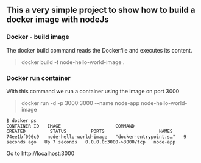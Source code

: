 ## This a very simple project to show how to build a docker image with nodeJs

### Docker - build image

The docker build command reads the Dockerfile and executes its content.

> docker build -t node-hello-world-image . 

### Docker run container

With this command we run a container using the image on port 3000

> docker run -d -p 3000:3000 --name node-app node-hello-world-image

```
$ docker ps
CONTAINER ID   IMAGE                    COMMAND                  CREATED         STATUS         PORTS                    NAMES
74ee1bf096c9   node-hello-world-image   "docker-entrypoint.s…"   9 seconds ago   Up 7 seconds   0.0.0.0:3000->3000/tcp   node-app
```

Go to  http://localhost:3000
